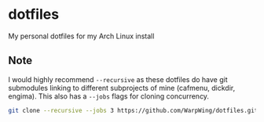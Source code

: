 # dotfiles
My personal dotfiles for my Arch Linux install

## Note
I would highly recommend `--recursive` as these dotfiles do have git submodules linking to different subprojects of mine (cafmenu, dickdir, engima). This also has a `--jobs` flags for cloning concurrency.
```bash
git clone --recursive --jobs 3 https://github.com/WarpWing/dotfiles.git
```
